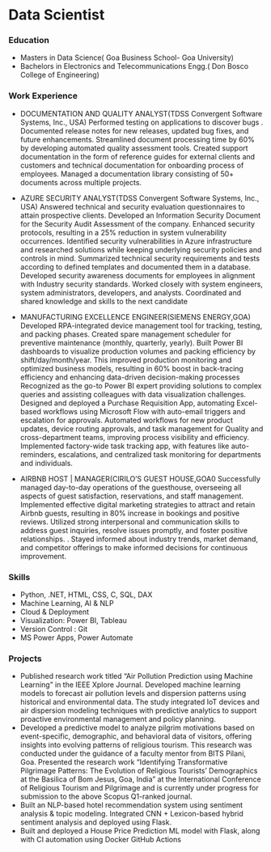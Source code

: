 # Data Scientist

### Education
- Masters in Data Science( Goa Business School- Goa University)
- Bachelors in Electronics and Telecommunications Engg.( Don Bosco College of Engineering)

### Work Experience
- DOCUMENTATION AND QUALITY ANALYST(TDSS Convergent Software Systems, Inc., USA)
Performed testing on applications to discover bugs .
Documented release notes for new releases, updated bug fixes, and future enhancements. 
Streamlined document processing time by 60% by developing automated quality assessment tools.
Created support documentation in the form of reference guides for external clients and customers and technical documentation for onboarding process of employees.
Managed a documentation library consisting of 50+ documents across multiple projects.

- AZURE SECURITY ANALYST(TDSS Convergent Software Systems, Inc., USA)
Answered technical and security evaluation questionnaires to attain prospective clients. 
Developed an Information Security Document for the Security Audit Assessment of the company.
Enhanced security protocols, resulting in a 25% reduction in system vulnerability occurrences.
Identified security vulnerabilities in Azure infrastructure and researched solutions while keeping underlying security policies and controls in mind. 
Summarized technical security requirements and tests according to defined templates and documented them in a database.
Developed security awareness documents for employees in alignment with Industry security standards. 
Worked closely with system engineers, system administrators, developers, and analysts. 
Coordinated and shared knowledge and skills to the next candidate

- MANUFACTURING EXCELLENCE ENGINEER(SIEMENS ENERGY,GOA)
Developed RPA-integrated device management tool for tracking, testing, and packing phases.
Created spare management scheduler for preventive maintenance (monthly, quarterly, yearly).
Built Power BI dashboards to visualize production volumes and packing efficiency  by shift/day/month/year. This improved production monitoring and optimized business models, resulting in 60% boost in back-tracing efficiency and enhancing data-driven decision-making processes
Recognized as the go-to Power BI expert providing solutions to complex queries and assisting colleagues with data visualization challenges. 
Designed and deployed a Purchase Requisition App, automating Excel-based workflows using Microsoft Flow with auto-email triggers and escalation for approvals.
Automated workflows for new product updates, device routing approvals, and task management for Quality and cross-department teams, improving process visibility and efficiency.
Implemented factory-wide task tracking app, with features like auto-reminders, escalations, and centralized task monitoring for departments and individuals.

- AIRBNB HOST | MANAGER(CIRILO’S GUEST HOUSE,GOA0
Successfully managed day-to-day operations of the guesthouse, overseeing all aspects of guest satisfaction, reservations, and staff management. 
Implemented effective digital marketing strategies to attract and retain Airbnb guests, resulting in 80% increase in bookings and positive reviews. 
Utilized strong interpersonal and communication skills to address guest inquiries, resolve issues promptly, and foster positive relationships. . 
Stayed informed about industry trends, market demand, and competitor offerings to make informed decisions for continuous improvement.


### Skills
- Python, .NET, HTML, CSS, C, SQL, DAX
- Machine Learning, AI & NLP
- Cloud & Deployment
- Visualization: Power BI, Tableau
- Version Control : Git
- MS Power Apps, Power Automate



### Projects
- Published research work titled “Air Pollution Prediction using Machine Learning” in the IEEE Xplore Journal. Developed machine learning models to forecast air pollution levels and dispersion patterns using historical and environmental data. The study integrated IoT devices  and air dispersion modeling techniques with predictive analytics to support proactive environmental management and policy planning.
- Developed a predictive model to analyze pilgrim motivations based on event-specific, demographic, and behavioral data of visitors, offering insights into evolving patterns of religious tourism. This research was conducted under the guidance of a faculty mentor from BITS Pilani, Goa. Presented the research work “Identifying Transformative Pilgrimage Patterns: The Evolution of Religious Tourists’ Demographics at the Basilica of Bom Jesus, Goa, India” at the International Conference of Religious Tourism and Pilgrimage and is currently under progress for submission to the above Scopus Q1-ranked journal.
- Built an NLP-based hotel recommendation system using sentiment analysis & topic modeling. Integrated CNN + Lexicon-based hybrid sentiment analysis and deployed using Flask.
- Built and deployed a House Price Prediction ML model with Flask, along with CI automation using Docker GitHub Actions
